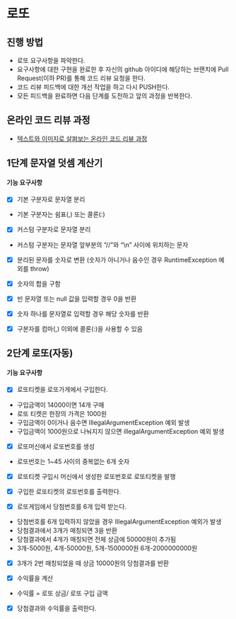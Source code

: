 # 로또
## 진행 방법
* 로또 요구사항을 파악한다.
* 요구사항에 대한 구현을 완료한 후 자신의 github 아이디에 해당하는 브랜치에 Pull Request(이하 PR)를 통해 코드 리뷰 요청을 한다.
* 코드 리뷰 피드백에 대한 개선 작업을 하고 다시 PUSH한다.
* 모든 피드백을 완료하면 다음 단계를 도전하고 앞의 과정을 반복한다.

## 온라인 코드 리뷰 과정
* [텍스트와 이미지로 살펴보는 온라인 코드 리뷰 과정](https://github.com/next-step/nextstep-docs/tree/master/codereview)



## 1단계 문자열 덧셈 계산기
#### 기능 요구사항

- [X] 기본 구분자로 문자열 분리
* 기본 구분자는 쉼표(,) 또는 콜론(:)

- [X] 커스텀 구분자로 문자열 분리
* 커스텀 구분자는 문자열 앞부분의 “//”와 “\n” 사이에 위치하는 문자

- [X] 분리된 문자를 숫자로 변환 (숫자가 아니거나 음수인 경우 RuntimeException 예외를 throw)
- [X] 숫자의 합을 구함

- [X] 빈 문자열 또는 null 값을 입력할 경우 0을 반환
- [X] 숫자 하나를 문자열로 입력할 경우 해당 숫자를 반환
- [X] 구분자를 컴마(,) 이외에 콜론(:)을 사용할 수 있음


## 2단계 로또(자동)
#### 기능 요구사항

- [X] 로또티켓을 로또가게에서 구입한다.
* 구입금액이 14000이면 14개 구매
* 로또 티켓은 한장의 가격은 1000원
* 구입금액이 0이거나 음수면 IllegalArgumentException 예외 발생
* 구입금액이 1000원으로 나눠지지 않으면 illegalArgumentException 예외 발생

- [X] 로또머신에서 로또번호를 생성
* 로또번호는 1~45 사이의 중복없는 6개 숫자

- [X] 로또티켓 구입시 머신에서 생성한 로또번호로 로또티켓을 발행
- [X] 구입한 로또티켓의 로또번호를 출력한다.

- [X] 로또게임에서 당첨번호를 6개 입력 받는다.
* 당첨번호를 6개 입력하지 않았을 경우 IllegalArgumentException 예외가 발생
* 당첨결과에서 3개가 매칭되면 3을 반환
* 당첨결과에서 4개가 매칭되면 전체 상금에 50000원이 추가됨
* 3개-5000원, 4개-50000원, 5개-1500000원 6개-2000000000원

- [X] 3개가 2번 매칭되었을 때 상금 10000원의 당첨결과를 반환
 
- [X] 수익률을 계산
* 수익률 = 로또 상금/ 로또 구입 금액
- [X] 당첨결과와 수익률을 출력한다.
